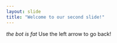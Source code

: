```yaml
---
layout: slide
title: "Welcome to our second slide!"
---
```

*the bot is fat*
Use the left arrow to go back!

